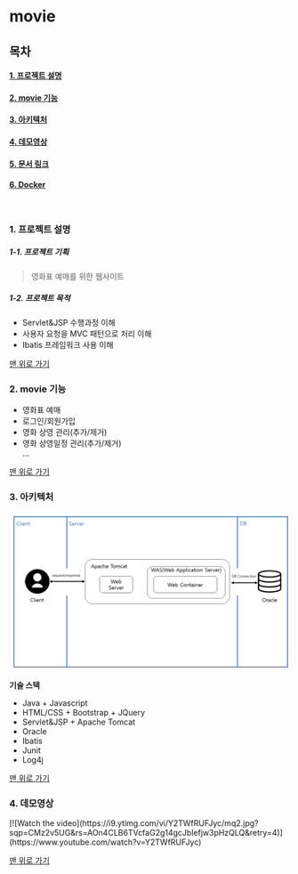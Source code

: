 <a name="top">
  
# movie
  
</a>

## 목차
#### [1. 프로젝트 설명](#about_project)
#### [2. movie 기능](#functions)
#### [3. 아키텍처](#architecture)
#### [4. 데모영상](#demo_video)
#### [5. 문서 링크](#docs_link)
#### [6. Docker](#docker)

<br/>

<a name="about_project">  
  
### 1. 프로젝트 설명
  
</a>

##### 1-1. 프로젝트 기획

 > 영화표 예매를 위한 웹사이트

##### 1-2. 프로젝트 목적
 - Servlet&JSP 수행과정 이해
 - 사용자 요청을 MVC 패턴으로 처리 이해
 - Ibatis 프레임워크 사용 이해


[맨 위로 가기](#top)


<a name="about_project">  
  
### 2. movie 기능
  
</a>

 - 영화표 예매
 - 로그인/회원가입
 - 영화 상영 관리(추가/제거)
 - 영화 상영일정 관리(추가/제거)  
...
  
[맨 위로 가기](#top)
</br>

<a name="about_project">  
  
### 3. 아키텍처
  
</a>

![Architecture](images/Architecture.png)  

**기술 스택**
* Java + Javascript
* HTML/CSS + Bootstrap + JQuery
* Servlet&JSP + Apache Tomcat
* Oracle
* Ibatis
* Junit
* Log4j
  
[맨 위로 가기](#top)
</br>

<a name="about_project">  
  
### 4. 데모영상
  
</a>
[![Watch the video](https://i9.ytimg.com/vi/Y2TWfRUFJyc/mq2.jpg?sqp=CMz2v5UG&rs=AOn4CLB6TVcfaG2g14gcJblefjw3pHzQLQ&retry=4)](https://www.youtube.com/watch?v=Y2TWfRUFJyc)

[맨 위로 가기](#top)
</br>
